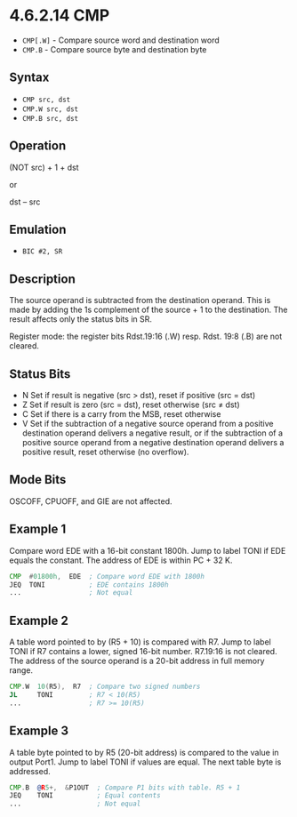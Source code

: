 # 4.6.2.14 CMP

- `CMP[.W]` - Compare source word and destination word
- `CMP.B` - Compare source byte and destination byte

## Syntax

- `CMP src, dst`
- `CMP.W src, dst`
- `CMP.B src, dst`

## Operation

(NOT src) + 1 + dst

or

dst – src

## Emulation

- `BIC #2, SR`

## Description

The source operand is subtracted from the destination operand. This is made by adding the 1s complement of
the source + 1 to the destination. The result affects only the status bits in SR.

Register mode: the register bits Rdst.19:16 (.W) resp. Rdst. 19:8 (.B) are not cleared.

## Status Bits

- N Set if result is negative (src > dst), reset if positive (src = dst)
- Z Set if result is zero (src = dst), reset otherwise (src ≠ dst)
- C Set if there is a carry from the MSB, reset otherwise
- V Set if the subtraction of a negative source operand from a positive destination operand delivers a
  negative result, or if the subtraction of a positive source operand from a negative destination operand
  delivers a positive result, reset otherwise (no overflow).

## Mode Bits

OSCOFF, CPUOFF, and GIE are not affected.

## Example 1

Compare word EDE with a 16-bit constant 1800h. Jump to label TONI if EDE equals the constant. The
address of EDE is within PC + 32 K.

```asm
CMP  #01800h,  EDE  ; Compare word EDE with 1800h
JEQ  TONI           ; EDE contains 1800h
...                 ; Not equal
```

## Example 2

A table word pointed to by (R5 + 10) is compared with R7. Jump to label TONI if R7 contains a lower, signed
16-bit number. R7.19:16 is not cleared. The address of the source operand is a 20-bit address in full memory range.

```asm
CMP.W  10(R5),  R7  ; Compare two signed numbers
JL     TONI         ; R7 < 10(R5)
...                 ; R7 >= 10(R5)
```

## Example 3

A table byte pointed to by R5 (20-bit address) is compared to the value in output Port1. Jump to label TONI
if values are equal. The next table byte is addressed.

```asm
CMP.B  @R5+,  &P1OUT  ; Compare P1 bits with table. R5 + 1
JEQ    TONI           ; Equal contents
...                   ; Not equal
```

